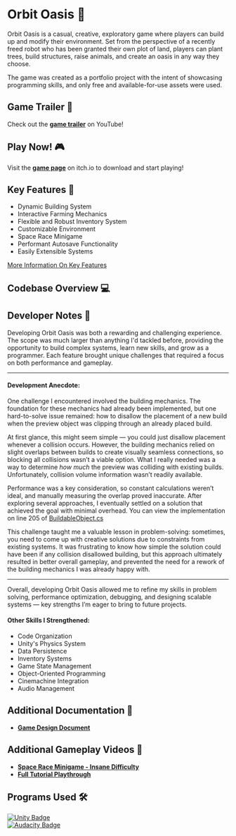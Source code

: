 # Orbit Oasis 🚀
Orbit Oasis is a casual, creative, exploratory game where players can build up and modify their environment. Set from the perspective of a recently freed robot who has been granted their own plot of land, players can plant trees, build structures, raise animals, and create an oasis in any way they choose.

The game was created as a portfolio project with the intent of showcasing programming skills, and only free and available-for-use assets were used.

## Game Trailer 🎥
Check out the [**game trailer**](https://youtu.be/Y6ZFQQC7rkk) on YouTube!

## Play Now! 🎮
Visit the [**game page**](https://grandersson.itch.io/orbit-oasis) on itch.io to download and start playing!

## Key Features 🌟
- Dynamic Building System
- Interactive Farming Mechanics
- Flexible and Robust Inventory System
- Customizable Environment
- Space Race Minigame
- Performant Autosave Functionality
- Easily Extensible Systems

[More Information On Key Features](https://github.com/code-greg-42/Orbit-Oasis/blob/main/KeyFeaturesDetails.md)

## Codebase Overview 💻

## Developer Notes 📝
Developing Orbit Oasis was both a rewarding and challenging experience. The scope was much larger than anything I'd tackled before, providing the opportunity to build complex systems, learn new skills, and grow as a programmer. Each feature brought unique challenges that required a focus on both performance and gameplay.

---

#### Development Anecdote:
One challenge I encountered involved the building mechanics. The foundation for these mechanics had already been implemented, but one hard-to-solve issue remained: how to disallow the placement of a new build when the preview object was clipping through an already placed build.

At first glance, this might seem simple — you could just disallow placement whenever a collision occurs. However, the building mechanics relied on slight overlaps between builds to create visually seamless connections, so blocking all collisions wasn’t a viable option. What I really needed was a way to determine *how much* the preview was colliding with existing builds. Unfortunately, collision volume information wasn’t readily available. 

Performance was a key consideration, so constant calculations weren’t ideal, and manually measuring the overlap proved inaccurate. After exploring several approaches, I eventually settled on a solution that achieved the goal with minimal overhead. You can view the implementation on line 205 of [BuildableObject.cs](https://github.com/code-greg-42/Orbit-Oasis/blob/main/Assets/Scripts/MainScene/Building/BuildableObject.cs)

This challenge taught me a valuable lesson in problem-solving: sometimes, you need to come up with creative solutions due to constraints from existing systems. It was frustrating to know how simple the solution could have been if any collision disallowed building, but this approach ultimately resulted in better overall gameplay, and prevented the need for a rework of the building mechanics I was already happy with.

---

Overall, developing Orbit Oasis allowed me to refine my skills in problem solving, performance optimization, debugging, and designing scalable systems — key strengths I’m eager to bring to future projects.

#### Other Skills I Strengthened:
- Code Organization
- Unity's Physics System
- Data Persistence
- Inventory Systems
- Game State Management
- Object-Oriented Programming
- Cinemachine Integration
- Audio Management

## Additional Documentation 📂
- [**Game Design Document**](https://github.com/code-greg-42/Orbit-Oasis/blob/main/GameDesignDocument.md)

## Additional Gameplay Videos 🎥
- [**Space Race Minigame - Insane Difficulty**](https://youtu.be/8dULJcSHKwY)
- [**Full Tutorial Playthrough**](https://youtu.be/dJkheYfaU6U)

## Programs Used 🛠️
[![Unity Badge](https://img.shields.io/badge/Unity-2022.3.20f1-ffcc00?logo=unity&logoColor=white)](https://unity.com/releases/editor/whats-new/2022.3.20)
<br>
[![Audacity Badge](https://img.shields.io/badge/Audacity-Audio_Editing-blue?logo=audacity&logoColor=white)](https://www.audacityteam.org/)

